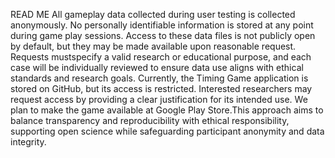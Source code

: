 READ ME
All gameplay data collected during user testing is collected anonymously. No personally identifiable information is stored at any point during game play sessions. Access to these data files is not publicly open by default, but they may be made available upon reasonable request. Requests mustspecify a valid research or educational purpose, and each case will be individually reviewed to ensure data use aligns with ethical standards and research goals. Currently, the Timing Game application is stored on GitHub, but its access is restricted. Interested researchers may request access by providing a clear justification for its intended use. We plan to make the game available at Google Play Store.This approach aims to balance transparency and reproducibility with ethical responsibility, supporting open science while safeguarding participant anonymity and data integrity.
